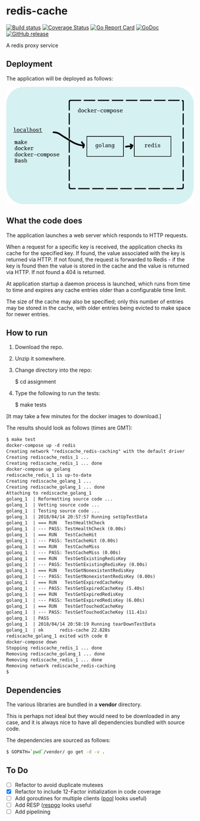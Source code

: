 # redis-cache

[![Build status](https://travis-ci.org/mramshaw/redis-cache.svg?branch=master)](https://travis-ci.org/mramshaw/redis-cache)
[![Coverage Status](http://codecov.io/github/mramshaw/redis-cache/coverage.svg?branch=master)](http://codecov.io/github/mramshaw/redis-cache?branch=master)
[![Go Report Card](https://goreportcard.com/badge/github.com/mramshaw/redis-cache?style=flat-square)](https://goreportcard.com/report/github.com/mramshaw/redis-cache)
[![GoDoc](https://godoc.org/github.com/mramshaw/redis-cache?status.svg)](https://godoc.org/github.com/mramshaw/redis-cache)
[![GitHub release](https://img.shields.io/github/release/mramshaw/redis-cache.svg?style=flat-square)](https://github.com/mramshaw/redis-cache/releases)

A redis proxy service

## Deployment

The application will be deployed as follows:

![Deployment](images/deployment.png)

## What the code does

The application launches a web server which responds to HTTP requests.

When a request for a specific key is received, the application checks
its cache for the specified key. If found, the value associated with
the key is returned via HTTP. If not found, the request is forwarded
to Redis - if the key is found then the value is stored in the cache
and the value is returned via HTTP. If not found a 404 is returned.

At application startup a daemon process is launched, which runs from
time to time and expires any cache entries older than a configurable
time limit.

The size of the cache may also be specified; only this number of
entries may be stored in the cache, with older entries being evicted
to make space for newer entries.

## How to run

1. Download the repo.

2. Unzip it somewhere.

3. Change directory into the repo:

    $ cd assignment

4. Type the following to run the tests:

    $ make tests

[It may take a few minutes for the docker images to download.]

The results should look as follows (times are GMT):

```
$ make test
docker-compose up -d redis
Creating network "rediscache_redis-caching" with the default driver
Creating rediscache_redis_1 ... 
Creating rediscache_redis_1 ... done
docker-compose up golang
rediscache_redis_1 is up-to-date
Creating rediscache_golang_1 ... 
Creating rediscache_golang_1 ... done
Attaching to rediscache_golang_1
golang_1  | Reformatting source code ...
golang_1  | Vetting source code ...
golang_1  | Testing source code ...
golang_1  | 2018/04/14 20:57:57 Running setUpTestData
golang_1  | === RUN   TestHealthCheck
golang_1  | --- PASS: TestHealthCheck (0.00s)
golang_1  | === RUN   TestCacheHit
golang_1  | --- PASS: TestCacheHit (0.00s)
golang_1  | === RUN   TestCacheMiss
golang_1  | --- PASS: TestCacheMiss (0.00s)
golang_1  | === RUN   TestGetExistingRedisKey
golang_1  | --- PASS: TestGetExistingRedisKey (0.00s)
golang_1  | === RUN   TestGetNonexistentRedisKey
golang_1  | --- PASS: TestGetNonexistentRedisKey (0.00s)
golang_1  | === RUN   TestGetExpiredCacheKey
golang_1  | --- PASS: TestGetExpiredCacheKey (5.40s)
golang_1  | === RUN   TestGetExpiredRedisKey
golang_1  | --- PASS: TestGetExpiredRedisKey (6.00s)
golang_1  | === RUN   TestGetTouchedCacheKey
golang_1  | --- PASS: TestGetTouchedCacheKey (11.41s)
golang_1  | PASS
golang_1  | 2018/04/14 20:58:19 Running tearDownTestData
golang_1  | ok  	redis-cache	22.828s
rediscache_golang_1 exited with code 0
docker-compose down
Stopping rediscache_redis_1 ... done
Removing rediscache_golang_1 ... done
Removing rediscache_redis_1 ... done
Removing network rediscache_redis-caching
$
```

## Dependencies

The various libraries are bundled in a __vendor__ directory.

This is perhaps not ideal but they would need to be downloaded
in any case, and it is always nice to have all dependencies
bundled with source code.

The dependencies are sourced as follows:

``` Bash
$ GOPATH=`pwd`/vendor/ go get -d -v .
```

## To Do

- [ ] Refactor to avoid duplicate mutexes
- [x] Refactor to include 12-Factor initialization in code coverage
- [ ] Add goroutines for multiple clients ([pool](https://godoc.org/github.com/mediocregopher/radix.v2/pool) looks useful)
- [ ] Add RESP ([respgo](https://github.com/teambition/respgo) looks useful
- [ ] Add pipelining
